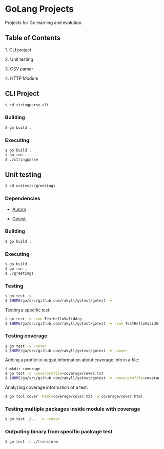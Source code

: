 # GoLang Projects

Projects for Go learning and evolution.

## Table of Contents

1\. CLI project

2\. Unit testing

3\. CSV parser

4\. HTTP Module

## CLI Project

```bash
$ cd stringparse-cli
```

### Building

```bash
$ go build .
```

### Executing

```bash
$ go build .
$ go run .
$ ./stringparse
```

## Unit testing

```bash
$ cd unitests/greetings
```

### Dependencies

- [Aurora](github.com/logrusorgru/aurora)

- [Gotest](github.com/rakyll/gotest)

### Building

```bash
$ go build .
```

### Executing

```bash
$ go build .
$ go run .
$ ./greetings
```

### Testing

```bash
$ go test -v
$ $HOME/go/src/github.com/rakyll/gotest/gotest -v 
```

Testing a specific test:

```bash
$ go test -v -run TestHelloValidArg
$ $HOME/go/src/github.com/rakyll/gotest/gotest -v -run TestHelloValidArg
```

### Testing coverage

```bash
$ go test -v -cover
$ $HOME/go/src/github.com/rakyll/gotest/gotest -v -cover
```

Adding a profile to output information about coverage info in a file:

```bash
$ mkdir coverage
$ go test -v -coverprofile=coverage/cover.txt
$ $HOME/go/src/github.com/rakyll/gotest/gotest -v -coverprofile=coverage/cover.txt
```

Analyzing coverage information of a test:

```bash
$ go tool cover -html=coverage/cover.txt -o coverage/cover.html
```

### Testing multiple packages inside module with coverage

```bash
$ go test ./... -v -cover
```

### Outputing binary from specific package test

```bash
$ go test -c ./transform
```